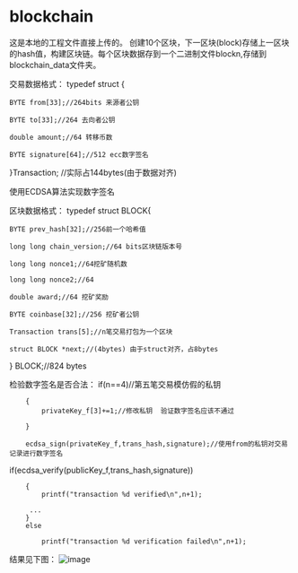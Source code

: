 # blockchain
 这是本地的工程文件直接上传的。 创建10个区块，下一区块(block)存储上一区块的hash值，构建区块链。每个区块数据存到一个二进制文件blockn,存储到blockchain_data文件夹。

 交易数据格式：
 typedef struct {
 
	BYTE from[33];//264bits 来源者公钥 
	
	BYTE to[33];//264 去向者公钥 
	
	double amount;//64 转移币数
	
	BYTE signature[64];//512 ecc数字签名  
	
}Transaction; //实际占144bytes(由于数据对齐) 

使用ECDSA算法实现数字签名

 区块数据格式：
typedef struct BLOCK{

	BYTE prev_hash[32];//256前一个哈希值
	
	long long chain_version;//64 bits区块链版本号
	
	long long nonce1;//64挖矿随机数
	
	long long nonce2;//64
	
	double award;//64 挖矿奖励 
	
	BYTE coinbase[32];//256 挖矿者公钥
	
	Transaction trans[5];//n笔交易打包为一个区块 
	
	struct BLOCK *next;//(4bytes) 由于struct对齐，占8bytes  
	
} BLOCK;//824 bytes

检验数字签名是否合法：
if(n==4)//第五笔交易模仿假的私钥

		{
			privateKey_f[3]+=1;//修改私钥  验证数字签名应该不通过 
			
		}
		
		ecdsa_sign(privateKey_f,trans_hash,signature);//使用from的私钥对交易记录进行数字签名 
		
  if(ecdsa_verify(publicKey_f,trans_hash,signature))
  
		{
			printf("transaction %d verified\n",n+1);
			
		 ...
		}
		else
		
			printf("transaction %d verification failed\n",n+1);
			
结果见下图：
![image](https://user-images.githubusercontent.com/69345371/113707839-0e98cd80-9713-11eb-84b9-3ca7c08ae816.png)
